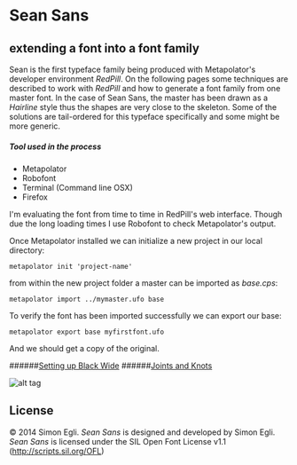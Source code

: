 Sean Sans
====


## extending a font into a font family

Sean is the first typeface family being produced with Metapolator's developer environment *RedPill*. 
On the following pages some techniques are described to work with *RedPill* and how to generate a font family from one master font. In the case of Sean Sans, the master has been drawn as a *Hairline* style thus the shapes are very close to the skeleton. Some of the solutions are tail-ordered for this typeface specifically and some might be more generic.

##### Tool used in the process
- Metapolator
- Robofont
- Terminal (Command line OSX)
- Firefox

I'm evaluating the font from time to time in RedPill's web interface. Though due the long loading times I use Robofont to check Metapolator's output.

Once Metapolator installed we can initialize a new project in our local directory:

	metapolator init 'project-name'

from within the new project folder a master can be imported as *base.cps*:

	metapolator import ../mymaster.ufo base	
	
To verify the font has been imported successfully we can export our base:

	metapolator export base myfirstfont.ufo	

And we should get a copy of the original.



######[Setting up Black Wide](https://github.com/metapolator/sean/blob/master/notes/blackwide.md)
######[Joints and Knots](https://github.com/metapolator/sean/blob/master/notes/knots.md)


![alt tag](https://raw.githubusercontent.com/metapolator/sean/325e84da9f1dc7b098bcbaa05c8edc651013f73e/sean.png)


## License
© 2014 Simon Egli. *Sean Sans* is designed and developed by Simon Egli. 
*Sean Sans* is licensed under the SIL Open Font License v1.1 (<http://scripts.sil.org/OFL>)


